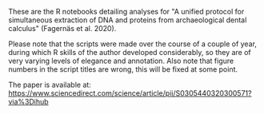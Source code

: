 These are the R notebooks detailing analyses for "A unified protocol for simultaneous extraction of DNA and proteins from archaeological dental calculus" (Fagernäs et al. 2020).

Please note that the scripts were made over the course of a couple of year, during which R skills of the author developed considerably, so they are of very varying levels of elegance and annotation. Also note that figure numbers in the script titles are wrong, this will be fixed at some point.

The paper is available at: https://www.sciencedirect.com/science/article/pii/S0305440320300571?via%3Dihub

